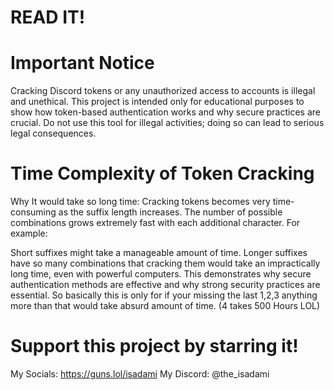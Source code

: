 # READ IT!

# Important Notice

Cracking Discord tokens or any unauthorized access to accounts is illegal and unethical. This project is intended only for educational purposes to show how token-based authentication works and why secure practices are crucial. Do not use this tool for illegal activities; doing so can lead to serious legal consequences.

# Time Complexity of Token Cracking
Why It would take so long time:
Cracking tokens becomes very time-consuming as the suffix length increases. The number of possible combinations grows extremely fast with each additional character. For example:

Short suffixes might take a manageable amount of time.
Longer suffixes have so many combinations that cracking them would take an impractically long time, even with powerful computers.
This demonstrates why secure authentication methods are effective and why strong security practices are essential.
So basically this is only for if your missing the last 1,2,3 anything more than that would take absurd amount of time. (4 takes 500 Hours LOL)

# Support this project by starring it!
My Socials: https://guns.lol/isadami
My Discord: @the_isadami
